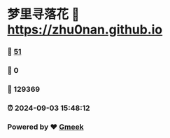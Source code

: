 # 梦里寻落花 :link: https://zhu0nan.github.io 
### :page_facing_up: [51](https://zhu0nan.github.io/tag.html) 
### :speech_balloon: 0 
### :hibiscus: 129369 
### :alarm_clock: 2024-09-03 15:48:12 
### Powered by :heart: [Gmeek](https://github.com/Meekdai/Gmeek)
